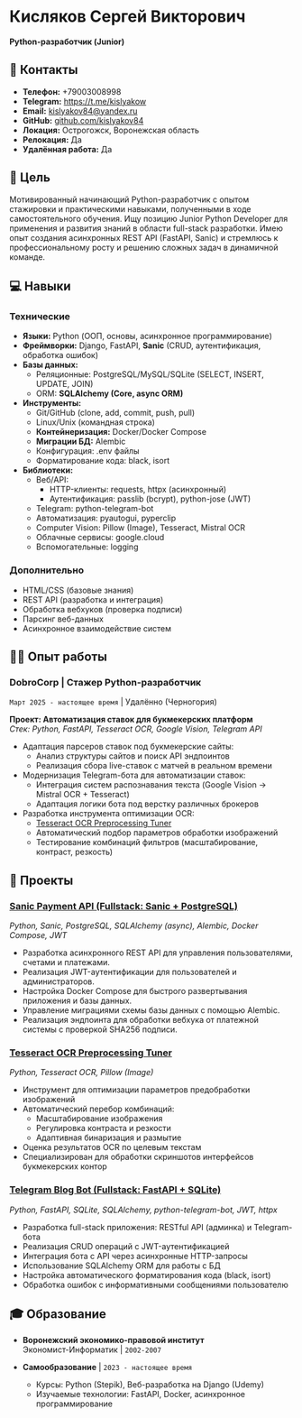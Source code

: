 # Кисляков Сергей Викторович  
**Python-разработчик (Junior)**

## 📍 Контакты
- **Телефон:** +79003008998
- **Telegram:** https://t.me/kislyakow
- **Email:** kislyakov84@yandex.ru
- **GitHub:** [github.com/kislyakov84](https://github.com/kislyakov84)
- **Локация:** Острогожск, Воронежская область
- **Релокация:** Да
- **Удалённая работа:** Да

## 🎯 Цель
Мотивированный начинающий Python-разработчик с опытом стажировки и практическими навыками, полученными в ходе самостоятельного обучения. Ищу позицию Junior Python Developer для применения и развития знаний в области full-stack разработки. Имею опыт создания асинхронных REST API (FastAPI, Sanic) и стремлюсь к профессиональному росту и решению сложных задач в динамичной команде.

## 💻 Навыки
### Технические
- **Языки:** Python (ООП, основы, асинхронное программирование)
- **Фреймворки:** Django, FastAPI, **Sanic** (CRUD, аутентификация, обработка ошибок)
- **Базы данных:**
  - Реляционные: PostgreSQL/MySQL/SQLite (SELECT, INSERT, UPDATE, JOIN)
  - ORM: **SQLAlchemy (Core, async ORM)**
- **Инструменты:**
  - Git/GitHub (clone, add, commit, push, pull)
  - Linux/Unix (командная строка)
  - **Контейнеризация:** Docker/Docker Compose
  - **Миграции БД:** Alembic
  - Конфигурация: .env файлы
  - Форматирование кода: black, isort
- **Библиотеки:**
  - Веб/API:
    - HTTP-клиенты: requests, httpx (асинхронный)
    - Аутентификация: passlib (bcrypt), python-jose (JWT)
  - Telegram: python-telegram-bot
  - Автоматизация: pyautogui, pyperclip
  - Computer Vision: Pillow (Image), Tesseract, Mistral OCR
  - Облачные сервисы: google.cloud
  - Вспомогательные: logging

### Дополнительно
- HTML/CSS (базовые знания)
- REST API (разработка и интеграция)
- Обработка вебхуков (проверка подписи)
- Парсинг веб-данных
- Асинхронное взаимодействие систем

## 👨‍💻 Опыт работы
### **DobroCorp** | Стажер Python-разработчик  
`Март 2025 - настоящее время` | Удалённо (Черногория)

**Проект: Автоматизация ставок для букмекерских платформ**  
*Стек: Python, FastAPI, Tesseract OCR, Google Vision, Telegram API*

- Адаптация парсеров ставок под букмекерские сайты:
  - Анализ структуры сайтов и поиск API эндпоинтов
  - Реализация сбора live-ставок с матчей в реальном времени
- Модернизация Telegram-бота для автоматизации ставок:
  - Интеграция систем распознавания текста (Google Vision → Mistral OCR + Tesseract)
  - Адаптация логики бота под верстку различных брокеров
- Разработка инструмента оптимизации OCR:
  - [Tesseract OCR Preprocessing Tuner](https://github.com/kislyakov84/tesseract_tuner)
  - Автоматический подбор параметров обработки изображений
  - Тестирование комбинаций фильтров (масштабирование, контраст, резкость)

## 🚀 Проекты

### [Sanic Payment API (Fullstack: Sanic + PostgreSQL)](https://github.com/kislyakov84/sanic_payment_api)
*Python, Sanic, PostgreSQL, SQLAlchemy (async), Alembic, Docker Compose, JWT*
- Разработка асинхронного REST API для управления пользователями, счетами и платежами.
- Реализация JWT-аутентификации для пользователей и администраторов.
- Настройка Docker Compose для быстрого развертывания приложения и базы данных.
- Управление миграциями схемы базы данных с помощью Alembic.
- Реализация эндпоинта для обработки вебхука от платежной системы с проверкой SHA256 подписи.

### [Tesseract OCR Preprocessing Tuner](https://github.com/kislyakov84/tesseract_tuner)  
*Python, Tesseract OCR, Pillow (Image)*
- Инструмент для оптимизации параметров предобработки изображений
- Автоматический перебор комбинаций:
  - Масштабирование изображения
  - Регулировка контраста и резкости
  - Адаптивная бинаризация и размытие
- Оценка результатов OCR по целевым текстам
- Специализирован для обработки скриншотов интерфейсов букмекерских контор

### [Telegram Blog Bot (Fullstack: FastAPI + SQLite)](https://github.com/kislyakov84/blogtron)  
*Python, FastAPI, SQLite, SQLAlchemy, python-telegram-bot, JWT, httpx*
- Разработка full-stack приложения: RESTful API (админка) и Telegram-бота
- Реализация CRUD операций с JWT-аутентификацией
- Интеграция бота с API через асинхронные HTTP-запросы
- Использование SQLAlchemy ORM для работы с БД
- Настройка автоматического форматирования кода (black, isort)
- Обработка ошибок с информативными сообщениями пользователю

## 🎓 Образование
- **Воронежский экономико-правовой институт**  
  Экономист-Информатик | `2002-2007`
  
- **Самообразование** | `2023 - настоящее время`
  - Курсы: Python (Stepik), Веб-разработка на Django (Udemy)
  - Изучаемые технологии: FastAPI, Docker, асинхронное программирование